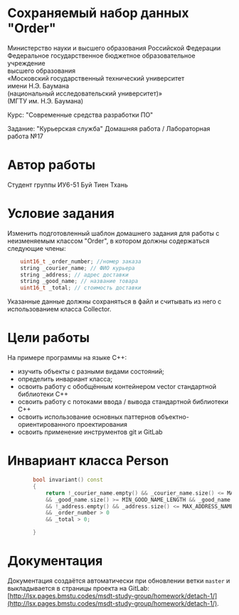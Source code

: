 # Сохраняемый набор данных "Order"

Министерство науки и высшего образования Российской Федерации  
Федеральное государственное бюджетное образовательное учреждение  
высшего образования  
«Московский государственный технический университет  
имени Н.Э. Баумана  
(национальный исследовательский университет)»  
(МГТУ им. Н.Э. Баумана)

Курс: "Современные средства разработки ПО"

Задание: "Курьерская служба"
Домашняя работа / Лабораторная работа №17

# Автор работы

Студент группы ИУ6-51 Буй Тиен Тхань

# Условие задания

Изменить подготовленный шаблон домашнего задания для работы с неизменяемым классом "Order", в котором должны содержаться следующие члены:

```cpp
    uint16_t _order_number; //номер заказа
    string _courier_name; // ФИО курьера
    string _address; // адрес доставки
    string _good_name; // название товара
    uint16_t _total; // стоимость доставки

```

Указанные данные должны сохраняться в файл и считывать из него с использованием класса Collector.

# Цели работы

На примере программы на языке С++:

* изучить объекты с разными видами состояний;
* определить инвариант класса;
* освоить работу с обобщённым контейнером vector стандартной библиотеки С++
* освоить работу с потоками ввода / вывода стандартной библиотеки С++
* освоить использование основных паттернов объектно-ориентированного проектирования 
* освоить применение инструментов git и GitLab

# Инвариант класса Person

```cpp
        bool invariant() const
        {
            return !_courier_name.empty() && _courier_name.size() <= MAX_NAME_LENGTH
            && _good_name.size() >= MIN_GOOD_NAME_LENGTH && _good_name.size() <= MAX_GOOD_NAME_LENGTH
            && !_address.empty() && _address.size() <= MAX_ADDRESS_NAME_LENGTH
            && _order_number > 0
            && _total > 0;

        }
```

# Документация

Документация создаётся автоматически при обновлении ветки `master` и выкладывается в страницы проекта на GitLab: [http://lsx.pages.bmstu.codes/msdt-study-group/homework/detach-1/](http://lsx.pages.bmstu.codes/msdt-study-group/homework/detach-1/).

